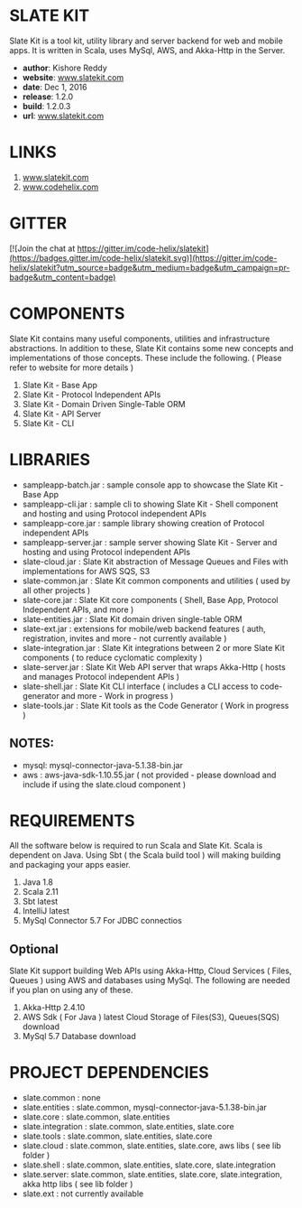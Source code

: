 # SLATE KIT
Slate Kit is a tool kit, utility library and server backend for web and mobile apps. 
It is written in Scala, uses MySql, AWS, and Akka-Http in the Server. 


- **author**: Kishore Reddy
- **website**: www.slatekit.com 
- **date**: Dec 1, 2016
- **release**: 1.2.0
- **build**: 1.2.0.3
- **url**: www.slatekit.com


# LINKS
1. www.slatekit.com
2. www.codehelix.com 


# GITTER
[![Join the chat at https://gitter.im/code-helix/slatekit](https://badges.gitter.im/code-helix/slatekit.svg)](https://gitter.im/code-helix/slatekit?utm_source=badge&utm_medium=badge&utm_campaign=pr-badge&utm_content=badge)


# COMPONENTS
Slate Kit contains many useful components, utilities and infrastructure abstractions.
In addition to these, Slate Kit contains some new concepts and implementations of those
concepts. These include the following. ( Please refer to website for more details )

1. Slate Kit - Base App 
2. Slate Kit - Protocol Independent APIs
3. Slate Kit - Domain Driven Single-Table ORM 
4. Slate Kit - API Server
5. Slate Kit - CLI 



# LIBRARIES
- sampleapp-batch.jar    : sample console app to showcase the Slate Kit - Base App   
- sampleapp-cli.jar      : sample cli to showing Slate Kit - Shell component and hosting and using Protocol independent APIs 
- sampleapp-core.jar     : sample library showing creation of Protocol independent APIs
- sampleapp-server.jar   : sample server showing Slate Kit - Server and hosting and using Protocol independent APIs 
- slate-cloud.jar        : Slate Kit abstraction of Message Queues and Files with implementations for AWS SQS, S3 
- slate-common.jar       : Slate Kit common components and utilities ( used by all other projects ) 
- slate-core.jar         : Slate Kit core components ( Shell, Base App, Protocol Independent APIs, and more ) 
- slate-entities.jar     : Slate Kit domain driven single-table ORM        
- slate-ext.jar          : extensions for mobile/web backend features ( auth, registration, invites and more - not currently available )
- slate-integration.jar  : Slate Kit integrations between 2 or more Slate Kit components ( to reduce cyclomatic complexity )
- slate-server.jar       : Slate Kit Web API server that wraps Akka-Http ( hosts and manages Protocol independent APIs )
- slate-shell.jar        : Slate Kit CLI interface ( includes a CLI access to code-generator and more - Work in progress ) 
- slate-tools.jar        : Slate Kit tools as the Code Generator ( Work in progress ) 

## NOTES:
- mysql: mysql-connector-java-5.1.38-bin.jar 
- aws  : aws-java-sdk-1.10.55.jar ( not provided - please download and include if using the slate.cloud component )



# REQUIREMENTS
All the software below is required to run Scala and Slate Kit. Scala is dependent on Java. 
Using Sbt ( the Scala build tool ) will making building and packaging your apps easier.

1. Java	            1.8	
2. Scala	          2.11
3. Sbt	            latest
4. IntelliJ	        latest 
5. MySql Connector	5.7	For JDBC connectios 


## Optional
Slate Kit support building Web APIs using Akka-Http, Cloud Services ( Files, Queues ) using AWS and databases using MySql. 
The following are needed if you plan on using any of these.

1. Akka-Http	2.4.10 
2. AWS Sdk ( For Java )	latest	Cloud Storage of Files(S3), Queues(SQS)	download
3. MySql 5.7	Database	download


# PROJECT DEPENDENCIES
- slate.common : none
- slate.entities : slate.common, mysql-connector-java-5.1.38-bin.jar
- slate.core : slate.common, slate.entities 
- slate.integration : slate.common, slate.entities, slate.core
- slate.tools : slate.common, slate.entities, slate.core
- slate.cloud : slate.common, slate.entities, slate.core, aws libs ( see lib folder )
- slate.shell : slate.common, slate.entities, slate.core, slate.integration
- slate.server: slate.common, slate.entities, slate.core, slate.integration,  akka http libs ( see lib folder ) 
- slate.ext : not currently available

